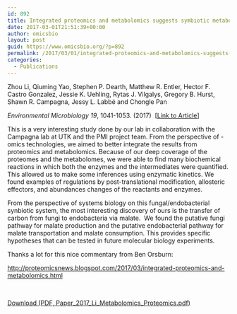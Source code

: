 ```yaml
---
id: 892
title: Integrated proteomics and metabolomics suggests symbiotic metabolism and multimodal regulation in a fungal-endobacterial system
date: 2017-03-01T21:51:39+00:00
author: omicsbio
layout: post
guid: https://www.omicsbio.org/?p=892
permalink: /2017/03/01/integrated-proteomics-and-metabolomics-suggests-symbiotic-metabolism-and-multimodal-regulation-in-a-fungal-endobacterial-system/
categories:
  - Publications
---
```

Zhou Li, Qiuming Yao, Stephen P. Dearth, Matthew R. Entler, Hector F. Castro Gonzalez, Jessie K. Uehling, Rytas J. Vilgalys, Gregory B. Hurst, Shawn R. Campagna, Jessy L. Labbé and Chongle Pan

_Environmental Microbiology_ _19_, 1041-1053. (2017)  [[Link to Article](http://onlinelibrary.wiley.com/wol1/doi/10.1111/1462-2920.13605/abstract)]

This is a very interesting study done by our lab in collaboration with the Campagna lab at UTK and the PMI project team. From the perspective of -omics technologies, we aimed to better integrate the results from proteomics and metabolomics. Because of our deep coverage of the proteomes and the metabolomes, we were able to find many biochemical reactions in which both the enzymes and the intermediates were quantified. This allowed us to make some inferences using enzymatic kinetics. We found examples of regulations by post-translational modification, allosteric effectors, and abundances changes of the reactants and enzymes.

From the perspective of systems biology on this fungal/endobacterial synbiotic system, the most interesting discovery of ours is the transfer of carbon from fungi to endobacteria via malate.  We found the putative fungi pathway for malate production and the putative endobacterial pathway for malate transportation and malate consumption. This provides specific hypotheses that can be tested in future molecular biology experiments.

Thanks a lot for this nice commentary from Ben Orsburn:

<http://proteomicsnews.blogspot.com/2017/03/integrated-proteomics-and-metabolomics.html>

&nbsp;

<p class="gde-text">
  <a href="https://www.omicsbio.org/wp-content/uploads/2017/09/Paper_2017_Li_Metabolomics_Proteomics.pdf" class="gde-link" onClick="_gaq.push(['_trackEvent', 'Google Doc Embedder', 'Download', this.href]);">Download (PDF, Paper_2017_Li_Metabolomics_Proteomics.pdf)</a>
</p>